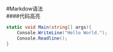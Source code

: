 #Markdow语法  
####代码高亮  
``` C#
static void Main(string[] args){
    Console.WriteLine("Hello World.");
    Console.Readline();
}
```